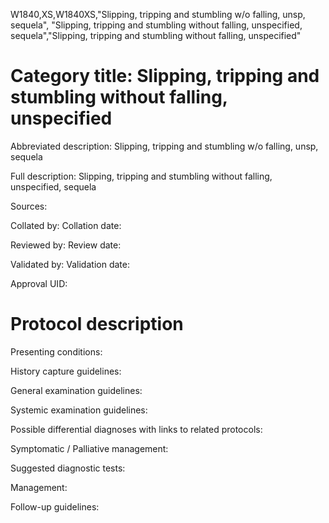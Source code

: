 W1840,XS,W1840XS,"Slipping, tripping and stumbling w/o falling, unsp, sequela", "Slipping, tripping and stumbling without falling, unspecified, sequela","Slipping, tripping and stumbling without falling, unspecified"
# Category title: Slipping, tripping and stumbling without falling, unspecified

Abbreviated description: Slipping, tripping and stumbling w/o falling, unsp, sequela

Full description: Slipping, tripping and stumbling without falling, unspecified, sequela

Sources:

Collated by:
Collation date:

Reviewed by:
Review date:

Validated by:
Validation date:

Approval UID:

# Protocol description

Presenting conditions:

History capture guidelines:

General examination guidelines:

Systemic examination guidelines:

Possible differential diagnoses with links to related protocols:

Symptomatic / Palliative management:

Suggested diagnostic tests:

Management:

Follow-up guidelines:
